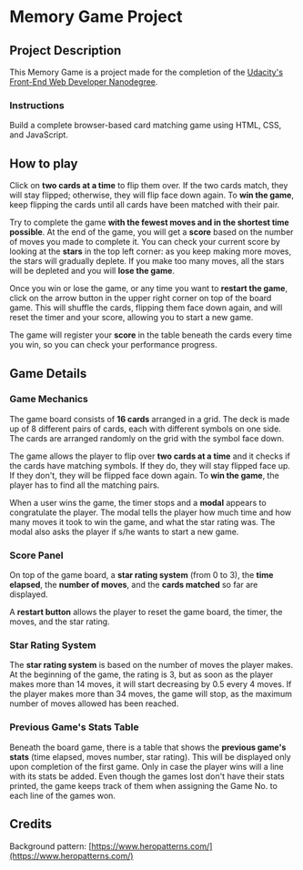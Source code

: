 # Memory Game Project

## Project Description

This Memory Game is a project made for the completion of the [Udacity's Front-End Web Developer Nanodegree](https://www.udacity.com/course/front-end-web-developer-nanodegree--nd001?v=fe1).

### Instructions

Build a complete browser-based card matching game using HTML, CSS, and JavaScript.

## How to play

Click on **two cards at a time** to flip them over. If the two cards match, they will stay flipped; otherwise, they will flip face down again. To **win the game**, keep flipping the cards until all cards have been matched with their pair.

Try to complete the game **with the fewest moves and in the shortest time possible**. At the end of the game, you will get a **score** based on the number of moves you made to complete it. You can check your current score by looking at the **stars** in the top left corner: as you keep making more moves, the stars will gradually deplete. If you make too many moves, all the stars will be depleted and you will **lose the game**.

Once you win or lose the game, or any time you want to **restart the game**, click on the arrow button in the upper right corner on top of the board game. This will shuffle the cards, flipping them face down again, and will reset the timer and your score, allowing you to start a new game.

The game will register your **score** in the table beneath the cards every time you win, so you can check your performance progress.

## Game Details

### Game Mechanics

The game board consists of **16 cards** arranged in a grid. The deck is made up of 8 different pairs of cards, each with different symbols on one side. The cards are arranged randomly on the grid with the symbol face down.

The game allows the player to flip over **two cards at a time** and it checks if the cards have matching symbols. If they do, they will stay flipped face up. If they don't, they will be flipped face down again.
To **win the game**, the player has to find all the matching pairs.

When a user wins the game, the timer stops and a **modal** appears to congratulate the player. The modal tells the player how much time and how many moves it took to win the game, and what the star rating was. The modal also asks the player if s/he wants to start a new game.

### Score Panel

On top of the game board, a **star rating system** (from 0 to 3), the **time elapsed**, the **number of moves**, and the **cards matched** so far are displayed.

A **restart button** allows the player to reset the game board, the timer, the moves, and the star rating.

### Star Rating System

The **star rating system** is based on the number of moves the player makes. At the beginning of the game, the rating is 3, but as soon as the player makes more than 14 moves, it will start decreasing by 0.5 every 4 moves. If the player makes more than 34 moves, the game will stop, as the maximum number of moves allowed has been reached.

### Previous Game's Stats Table

Beneath the board game, there is a table that shows the **previous game's stats** (time elapsed, moves number, star rating). This will be displayed only upon completion of the first game. Only in case the player wins will a line with its stats be added. Even though the games lost don't have their stats printed, the game keeps track of them when assigning the Game No. to each line of the games won.

## Credits

Background pattern: [https://www.heropatterns.com/](https://www.heropatterns.com/)
